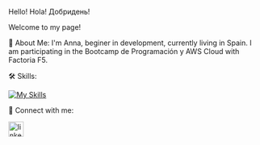 Hello! Hola! Добридень!

Welcome to my page!

🚀 About Me: 
I'm Anna, beginer in development, currently living in Spain.
I am participating in the Bootcamp de Programación y AWS Cloud with Factoria F5.

🛠 Skills:

[![My Skills](https://skillicons.dev/icons?i=js,html,css,figma,git,github,vscode)](https://skillicons.dev)



🔗  Connect with me:

<a href='https://www.linkedin.com/in/anna-nepyivoda-18428399/'><img src="https://i.postimg.cc/3RLmssnH/linkedin-3.png" alt="linkedin icon" width="30" height="30"></a>

